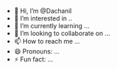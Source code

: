 - 👋 Hi, I’m @Dachanil
- 👀 I’m interested in ..
- 🌱 I’m currently learning ...
- 💞️ I’m looking to collaborate on ...
- 📫 How to reach me ...
- 😄 Pronouns: ...
- ⚡ Fun fact: ...

<!---
Dachanil/Dachanil is a ✨ special ✨ repository because its `README.md` (this file) appears on your GitHub profile.
You can click the Preview link to take a look at your changes.
--->
